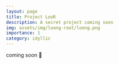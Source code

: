```yaml
---
layout: page
title: Project LooR
description: A secret project coming soon
img: assets/img/loong-root/loong.png
importance: 1
category: idyllic
---
```


coming soon 🤫